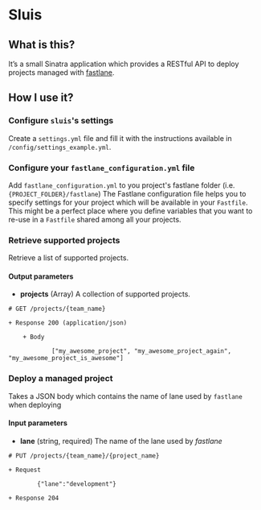 # Sluis

## What is this?

It’s a small Sinatra application which provides a RESTful API to deploy projects managed with [fastlane](http://www.fastlane.tools).

## How I use it?

### Configure `sluis`'s settings

Create a `settings.yml` file and fill it with the instructions available in `/config/settings_example.yml`.

### Configure your `fastlane_configuration.yml` file

Add `fastlane_configuration.yml` to you project's fastlane folder (i.e. `{PROJECT_FOLDER}/fastlane`)
The Fastlane configuration file helps you to specify settings for your project which will be available in your `Fastfile`. This might be a perfect place where you define variables that you want to re-use in a `Fastfile` shared
    among all your projects.
    


### Retrieve supported projects

Retrieve a list of supported projects.

#### Output parameters

- __projects__ (Array) A collection of supported projects.

```
# GET /projects/{team_name}

+ Response 200 (application/json)

    + Body

            ["my_awesome_project", "my_awesome_project_again", "my_awesome_project_is_awesome"]
```

### Deploy a managed project

Takes a JSON body which contains the name of lane used by `fastlane` when deploying

#### Input parameters

- __lane__ (string, required) The name of the lane used by *fastlane*

```
# PUT /projects/{team_name}/{project_name}

+ Request

        {"lane":"development"}

+ Response 204

```
